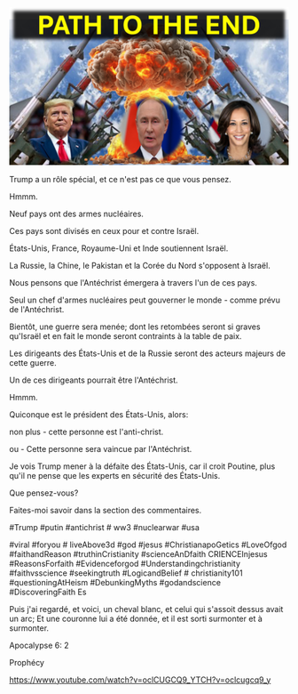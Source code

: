 ![Video cover image](../cover.jpg "cover photo")

Trump a un rôle spécial, et ce n'est pas ce que vous pensez.

Hmmm.

Neuf pays ont des armes nucléaires.

Ces pays sont divisés en ceux pour et contre Israël.

États-Unis, France, Royaume-Uni et Inde soutiennent Israël.

La Russie, la Chine, le Pakistan et la Corée du Nord s'opposent à Israël.

Nous pensons que l'Antéchrist émergera à travers l'un de ces pays.

Seul un chef d'armes nucléaires peut gouverner le monde - comme prévu de l'Antéchrist.

Bientôt, une guerre sera menée; dont les retombées seront si graves qu'Israël et en fait le monde seront contraints à la table de paix.

Les dirigeants des États-Unis et de la Russie seront des acteurs majeurs de cette guerre.

Un de ces dirigeants pourrait être l'Antéchrist.

Hmmm.

Quiconque est le président des États-Unis, alors:

non plus - cette personne est l'anti-christ.

ou - Cette personne sera vaincue par l'Antéchrist.

Je vois Trump mener à la défaite des États-Unis, car il croit Poutine, plus qu'il ne pense que les experts en sécurité des États-Unis.

Que pensez-vous?

Faites-moi savoir dans la section des commentaires.

#Trump #putin #antichrist # ww3 #nuclearwar #usa

#viral #foryou # liveAbove3d #god #jesus #ChristianapoGetics #LoveOfgod #faithandReason #truthinCristianity #scienceAnDfaith CRIENCEInjesus #ReasonsForfaith #Evidenceforgod #Understandingchristianity #faithvsscience #seekingtruth #LogicandBelief # christianity101 #questioningAtHeism #DebunkingMyths #godandscience #DiscoveringFaith Es

Puis j'ai regardé, et voici, un cheval blanc, et celui qui s'assoit dessus avait un arc; Et une couronne lui a été donnée, et il est sorti surmonter et à surmonter.

Apocalypse 6: 2

Prophécy

https://www.youtube.com/watch?v=oclCUGCQ9_YTCH?v=oclcugcq9_y